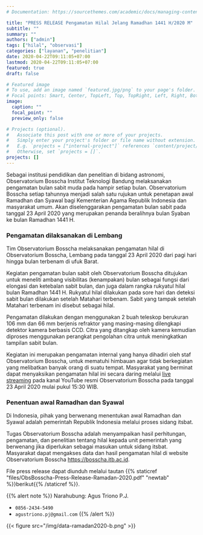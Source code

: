 ```yaml
---
# Documentation: https://sourcethemes.com/academic/docs/managing-content/

title: "PRESS RELEASE Pengamatan Hilal Jelang Ramadhan 1441 H/2020 M"
subtitle: ""
summary: ""
authors: ["admin"]
tags: ["hilal", "observasi"]
categories: ["layanan", "penelitian"]
date: 2020-04-22T09:11:05+07:00
lastmod: 2020-04-22T09:11:05+07:00
featured: true
draft: false

# Featured image
# To use, add an image named `featured.jpg/png` to your page's folder.
# Focal points: Smart, Center, TopLeft, Top, TopRight, Left, Right, BottomLeft, Bottom, BottomRight.
image:
  caption: ""
  focal_point: ""
  preview_only: false

# Projects (optional).
#   Associate this post with one or more of your projects.
#   Simply enter your project's folder or file name without extension.
#   E.g. `projects = ["internal-project"]` references `content/project/deep-learning/index.md`.
#   Otherwise, set `projects = []`.
projects: []
---
```


Sebagai institusi pendidikan dan penelitian di bidang astronomi, Observatorium Bosscha Institut Teknologi Bandung melaksanakan pengamatan bulan sabit muda pada hampir setiap bulan. Observatorium Bosscha setiap tahunnya menjadi salah satu rujukan untuk penetapan awal Ramadhan dan Syawal bagi Kementerian Agama Republik Indonesia dan masyarakat umum. Akan diselenggarakan pengamatan bulan sabit ​pada tanggal 23 April 2020 yang merupakan penanda beralihnya bulan Syaban ke bulan Ramadhan 1441 H.

### Pengamatan dilaksanakan di Lembang 
Tim Observatorium Bosscha melaksanakan pengamatan hilal di Observatorium Bosscha, Lembang pada tanggal 23 April 2020 dari pagi hari hingga bulan terbenam di ufuk Barat.  

Kegiatan pengamatan bulan sabit oleh Observatorium Bosscha ditujukan ​untuk meneliti ambang visibilitas (kenampakan) bulan sebagai fungsi dari elongasi dan ketebalan sabit bulan, ​dan juga dalam rangka rukyatul hilal bulan Ramadhan 1441 H. Rukyatul hilal dilakukan pada sore hari dan deteksi sabit bulan dilakukan setelah Matahari terbenam. Sabit yang tampak setelah Matahari terbenam ini disebut sebagai hilal. 

Pengamatan dilakukan dengan menggunakan 2 buah teleskop berukuran 106 mm dan 66 mm berjenis refraktor yang masing-masing dilengkapi detektor kamera berbasis CCD. Citra yang ditangkap oleh kamera kemudian diproses menggunakan perangkat pengolahan citra untuk meningkatkan tampilan​ ​sabit bulan.  

Kegiatan ini merupakan pengamatan internal yang hanya dihadiri oleh staf Observatorium Bosscha, untuk mematuhi himbauan agar tidak berkegiatan yang melibatkan banyak orang di suatu tempat. Masyarakat yang berminat dapat menyaksikan pengamatan hilal ini secara daring melalui <a href="https://bit.ly/hilalrmd1441" target="_blank">​live streaming</a> pada kanal YouTube resmi Observatorium Bosscha pada tanggal 23 April 2020 mulai pukul 15:30 WIB.  

### Penentuan awal Ramadhan dan Syawal
Di Indonesia, pihak yang berwenang menentukan awal Ramadhan dan Syawal adalah pemerintah Republik Indonesia melalui proses sidang itsbat. 

Tugas Observatorium Bosscha adalah menyampaikan hasil perhitungan, pengamatan, dan penelitian tentang hilal kepada unit pemerintah yang berwenang jika diperlukan sebagai masukan untuk sidang itsbat. Masyarakat dapat mengakses data dan hasil pengamatan hilal di website Observatorium Bosscha https://bosscha.itb.ac.id.

File ​press release​ dapat diunduh melalui tautan {{% staticref "files/ObsBosscha-Press-Release-Ramadan-2020.pdf" "newtab" %}}berikut{{% /staticref %}}.

{{% alert note %}}
Narahubung: Agus Triono P.J. 

- <i class='fas fa-phone'></i> `0856-2434-5490`
- <i class='fas fa-envelope'></i> `agustriono.pj@gmail.com`
{{% /alert %}}

{{< figure src="/img/data-ramadan2020-b.png" >}}